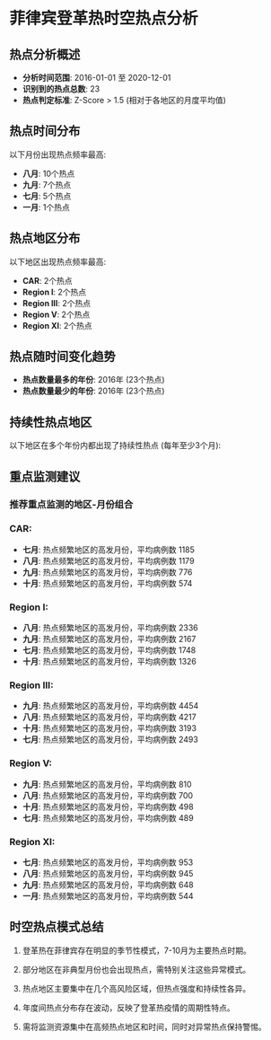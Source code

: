 # 菲律宾登革热时空热点分析

## 热点分析概述

- **分析时间范围**: 2016-01-01 至 2020-12-01
- **识别到的热点总数**: 23
- **热点判定标准**: Z-Score > 1.5 (相对于各地区的月度平均值)

## 热点时间分布

以下月份出现热点频率最高:

- **八月**: 10个热点
- **九月**: 7个热点
- **七月**: 5个热点
- **一月**: 1个热点

## 热点地区分布

以下地区出现热点频率最高:

- **CAR**: 2个热点
- **Region I**: 2个热点
- **Region III**: 2个热点
- **Region V**: 2个热点
- **Region XI**: 2个热点

## 热点随时间变化趋势

- **热点数量最多的年份**: 2016年 (23个热点)
- **热点数量最少的年份**: 2016年 (23个热点)

## 持续性热点地区

以下地区在多个年份内都出现了持续性热点 (每年至少3个月):


## 重点监测建议

### 推荐重点监测的地区-月份组合

### CAR:

- **七月**: 热点频繁地区的高发月份，平均病例数 1185
- **八月**: 热点频繁地区的高发月份，平均病例数 1179
- **九月**: 热点频繁地区的高发月份，平均病例数 776
- **十月**: 热点频繁地区的高发月份，平均病例数 574

### Region I:

- **八月**: 热点频繁地区的高发月份，平均病例数 2336
- **九月**: 热点频繁地区的高发月份，平均病例数 2167
- **七月**: 热点频繁地区的高发月份，平均病例数 1748
- **十月**: 热点频繁地区的高发月份，平均病例数 1326

### Region III:

- **九月**: 热点频繁地区的高发月份，平均病例数 4454
- **八月**: 热点频繁地区的高发月份，平均病例数 4217
- **十月**: 热点频繁地区的高发月份，平均病例数 3193
- **七月**: 热点频繁地区的高发月份，平均病例数 2493

### Region V:

- **九月**: 热点频繁地区的高发月份，平均病例数 810
- **八月**: 热点频繁地区的高发月份，平均病例数 700
- **十月**: 热点频繁地区的高发月份，平均病例数 498
- **七月**: 热点频繁地区的高发月份，平均病例数 489

### Region XI:

- **七月**: 热点频繁地区的高发月份，平均病例数 953
- **八月**: 热点频繁地区的高发月份，平均病例数 945
- **九月**: 热点频繁地区的高发月份，平均病例数 648
- **一月**: 热点频繁地区的高发月份，平均病例数 544


## 时空热点模式总结

1. 登革热在菲律宾存在明显的季节性模式，7-10月为主要热点时期。

2. 部分地区在非典型月份也会出现热点，需特别关注这些异常模式。

3. 热点地区主要集中在几个高风险区域，但热点强度和持续性各异。

4. 年度间热点分布存在波动，反映了登革热疫情的周期性特点。

5. 需将监测资源集中在高频热点地区和时间，同时对异常热点保持警惕。
